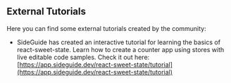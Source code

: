 ## External Tutorials

Here you can find some external tutorials created by the community:

- SideGuide has created an interactive tutorial for learning the basics of react-sweet-state.
Learn how to create a counter app using stores with live editable code samples. Check it out here:
[https://app.sideguide.dev/react-sweet-state/tutorial](https://app.sideguide.dev/react-sweet-state/tutorial)
